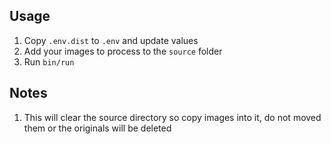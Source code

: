 ## Usage
1. Copy  `.env.dist` to `.env` and update values
2. Add your images to process to the `source` folder
3. Run `bin/run`

## Notes
1. This will clear the source directory so copy images into it, do not moved them or the originals will be deleted
